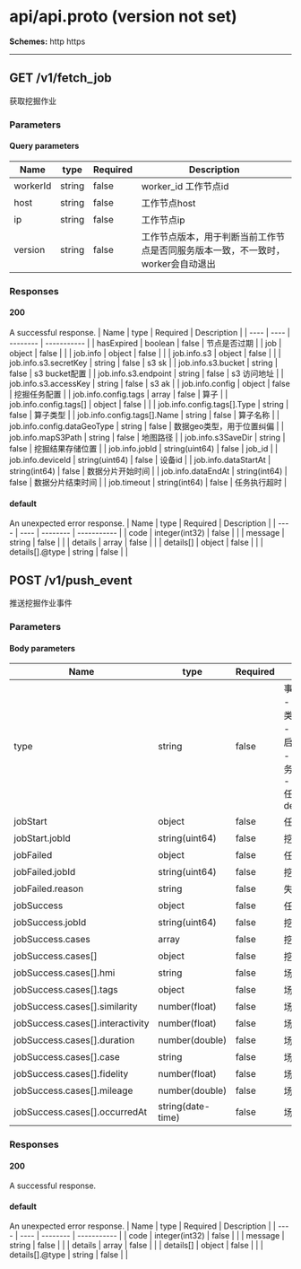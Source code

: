 # api/api.proto (version not set)

**Schemes:** http https 

---

## GET /v1/fetch_job
获取挖掘作业
### Parameters
#### Query parameters
| Name | type | Required | Description |
| ---- |  ---- | -------- | ----------- |
| workerId | string | false | worker_id 工作节点id |
| host | string | false | 工作节点host |
| ip | string | false | 工作节点ip |
| version | string | false | 工作节点版本，用于判断当前工作节点是否同服务版本一致，不一致时，worker会自动退出 |

### Responses

#### 200
A successful response.
| Name | type | Required | Description |
| ---- | ---- | -------- | ----------- |
| hasExpired | boolean | false | 节点是否过期 |
| job | object | false |  |
| job.info | object | false |  |
| job.info.s3 | object | false |  |
| job.info.s3.secretKey | string | false | s3 sk |
| job.info.s3.bucket | string | false | s3 bucket配置 |
| job.info.s3.endpoint | string | false | s3 访问地址 |
| job.info.s3.accessKey | string | false | s3 ak |
| job.info.config | object | false | 挖掘任务配置 |
| job.info.config.tags | array | false | 算子 |
| job.info.config.tags[] | object | false |  |
| job.info.config.tags[].Type | string | false | 算子类型 |
| job.info.config.tags[].Name | string | false | 算子名称 |
| job.info.config.dataGeoType | string | false | 数据geo类型，用于位置纠偏 |
| job.info.mapS3Path | string | false | 地图路径 |
| job.info.s3SaveDir | string | false | 挖掘结果存储位置 |
| job.info.jobId | string(uint64) | false | job_id |
| job.info.deviceId | string(uint64) | false | 设备id |
| job.info.dataStartAt | string(int64) | false | 数据分片开始时间 |
| job.info.dataEndAt | string(int64) | false | 数据分片结束时间 |
| job.timeout | string(int64) | false | 任务执行超时 |

#### default
An unexpected error response.
| Name | type | Required | Description |
| ---- | ---- | -------- | ----------- |
| code | integer(int32) | false |  |
| message | string | false |  |
| details | array | false |  |
| details[] | object | false |  |
| details[].@type | string | false |  |

## POST /v1/push_event
推送挖掘作业事件
### Parameters
#### Body parameters
| Name | type | Required | Description |
| ---- |  ---- | -------- | ----------- |
| type | string | false | 事件类型;<br>- TypeUnknown: 未知类型<br> - TypeJobStart: 任务启动<br> - TypeJobFailed: 任务失败<br> - TypeJobSuccess: 任务成功;<br>default:TypeUnknown |
| jobStart | object | false | 任务启动消息 |
| jobStart.jobId | string(uint64) | false | 挖掘作业id |
| jobFailed | object | false | 任务失败消息 |
| jobFailed.jobId | string(uint64) | false | 挖掘作业id |
| jobFailed.reason | string | false | 失败原因 |
| jobSuccess | object | false | 任务成功消息 |
| jobSuccess.jobId | string(uint64) | false | 挖掘作业id |
| jobSuccess.cases | array | false | 挖掘结果 |
| jobSuccess.cases[] | object | false | 挖掘结果 |
| jobSuccess.cases[].hmi | string | false | 场景hmi存储路径 |
| jobSuccess.cases[].tags | object | false | 场景类型 |
| jobSuccess.cases[].similarity | number(float) | false | 场景质检：相识性 |
| jobSuccess.cases[].interactivity | number(float) | false | 场景质检：交互性 |
| jobSuccess.cases[].duration | number(double) | false | 场景时长 |
| jobSuccess.cases[].case | string | false | 场景存储路径 |
| jobSuccess.cases[].fidelity | number(float) | false | 场景质检：可控性 |
| jobSuccess.cases[].mileage | number(double) | false | 场景里程 |
| jobSuccess.cases[].occurredAt | string(date-time) | false | 场景发生时间 |

### Responses

#### 200
A successful response.

#### default
An unexpected error response.
| Name | type | Required | Description |
| ---- | ---- | -------- | ----------- |
| code | integer(int32) | false |  |
| message | string | false |  |
| details | array | false |  |
| details[] | object | false |  |
| details[].@type | string | false |  |
